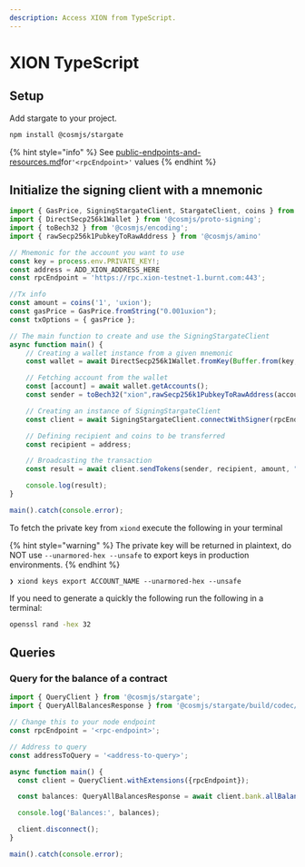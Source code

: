 ```yaml
---
description: Access XION from TypeScript.
---
```


# XION TypeScript

## Setup

Add stargate to your project.

```bash
npm install @cosmjs/stargate
```

{% hint style="info" %}
See [public-endpoints-and-resources.md](../../section-overview/public-endpoints-and-resources.md "mention")for`'<rpcEndpoint>'` values &#x20;
{% endhint %}

## Initialize the signing client with a mnemonic

```typescript
import { GasPrice, SigningStargateClient, StargateClient, coins } from '@cosmjs/stargate';
import { DirectSecp256k1Wallet } from '@cosmjs/proto-signing';
import { toBech32 } from '@cosmjs/encoding';
import { rawSecp256k1PubkeyToRawAddress } from '@cosmjs/amino'

// Mnemonic for the account you want to use
const key = process.env.PRIVATE_KEY!;
const address = ADD_XION_ADDRESS_HERE
const rpcEndpoint = 'https://rpc.xion-testnet-1.burnt.com:443';

//Tx info
const amount = coins('1', 'uxion');
const gasPrice = GasPrice.fromString("0.001uxion");
const txOptions = { gasPrice };

// The main function to create and use the SigningStargateClient
async function main() {
    // Creating a wallet instance from a given mnemonic
    const wallet = await DirectSecp256k1Wallet.fromKey(Buffer.from(key,'hex'), "xion");

    // Fetching account from the wallet
    const [account] = await wallet.getAccounts();
    const sender = toBech32("xion",rawSecp256k1PubkeyToRawAddress(account.pubkey))

    // Creating an instance of SigningStargateClient
    const client = await SigningStargateClient.connectWithSigner(rpcEndpoint, wallet, txOptions);

    // Defining recipient and coins to be transferred
    const recipient = address;

    // Broadcasting the transaction
    const result = await client.sendTokens(sender, recipient, amount, "auto", "sending a msg!");

    console.log(result);
}

main().catch(console.error);
```

To fetch the private key from `xiond` execute the following in your terminal

{% hint style="warning" %}
The private key will be returned in plaintext, do NOT use `--unarmored-hex --unsafe` to export keys in production environments.&#x20;
{% endhint %}

```
❯ xiond keys export ACCOUNT_NAME --unarmored-hex --unsafe
```



If you need to generate a quickly the following run the following in a terminal:

```bash
openssl rand -hex 32
```

## Queries

### Query for the balance of a contract

```typescript
import { QueryClient } from '@cosmjs/stargate';
import { QueryAllBalancesResponse } from '@cosmjs/stargate/build/codec/cosmos/bank/v1beta1/query';

// Change this to your node endpoint
const rpcEndpoint = '<rpc-endpoint>';

// Address to query
const addressToQuery = '<address-to-query>';

async function main() {
  const client = QueryClient.withExtensions({rpcEndpoint});

  const balances: QueryAllBalancesResponse = await client.bank.allBalances(addressToQuery);

  console.log('Balances:', balances);

  client.disconnect();
}

main().catch(console.error);
```



